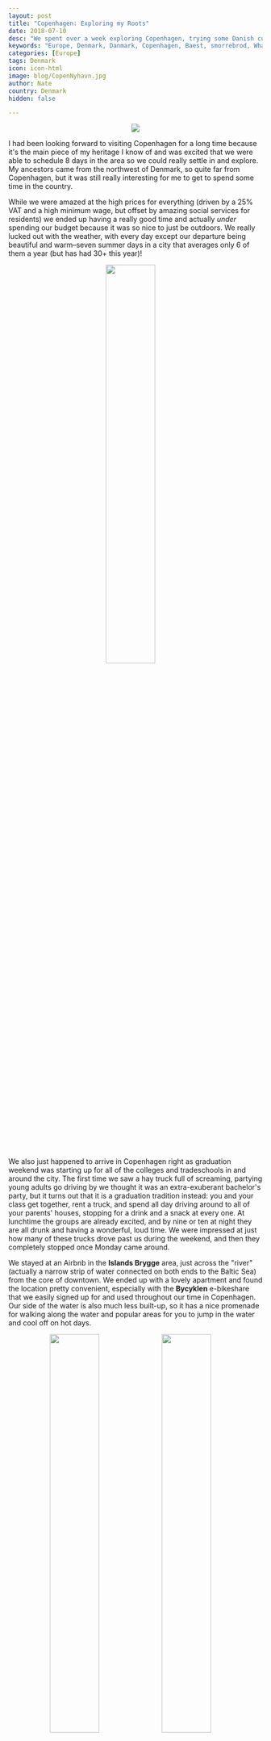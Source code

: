 ```yaml
---
layout: post
title: "Copenhagen: Exploring my Roots"
date: 2018-07-10
desc: "We spent over a week exploring Copenhagen, trying some Danish cuisine, and enjoying the outdoors."
keywords: "Europe, Denmark, Danmark, Copenhagen, Baest, smorrebrod, What to Do, RTW"
categories: [Europe]
tags: Denmark
icon: icon-html
image: blog/CopenNyhavn.jpg
author: Nate
country: Denmark
hidden: false

---
```


<div style="text-align: center;"><a href="/static/assets/img/blog/CopenTowerPANO.jpg" target="_blank"><img src="/static/assets/img/blog/CopenTowerPANO.jpg" style="max-width: calc(95% - 20px);"></a></div><p></p> 

I had been looking forward to visiting Copenhagen for a long time because it's the main piece of my heritage I know of and was excited that we were able to schedule 8 days in the area so we could really settle in and explore. My ancestors came from the northwest of Denmark, so quite far from Copenhagen, but it was still really interesting for me to get to spend some time in the country.

While we were amazed at the high prices for everything (driven by a 25% VAT and a high minimum wage, but offset by amazing social services for residents) we ended up having a really good time and actually _under_ spending our budget because it was so nice to just be outdoors. We really lucked out with the weather, with every day except our departure being beautiful and warm–seven summer days in a city that averages only 6 of them a year (but has had 30+ this year)!

<div style="text-align: center; max-width: calc(100% - 20px);"><a href="/static/assets/img/blog/CopenGradParty.jpg" target="_blank"><img src="/static/assets/img/blog/CopenGradParty.jpg" width="45%"></a></div><p></p>

We also just happened to arrive in Copenhagen right as graduation weekend was starting up for all of the colleges and tradeschools in and around the city. The first time we saw a hay truck full of screaming, partying young adults go driving by we thought it was an extra-exuberant bachelor's party, but it turns out that it is a graduation tradition instead: you and your class get together, rent a truck, and spend all day driving around to all of your parents' houses, stopping for a drink and a snack at every one. At lunchtime the groups are already excited, and by nine or ten at night they are all drunk and having a wonderful, loud time. We were impressed at just how many of these trucks drove past us during the weekend, and then they completely stopped once Monday came around.

We stayed at an Airbnb in the **Islands Brygge** area, just across the "river" (actually a narrow strip of water connected on both ends to the Baltic Sea) from the core of downtown. We ended up with a lovely apartment and found the location pretty convenient, especially with the **Bycyklen** e-bikeshare that we easily signed up for and used throughout our time in Copenhagen. Our side of the water is also much less built-up, so it has a nice promenade for walking along the water and popular areas for you to jump in the water and cool off on hot days.

<div style="text-align: center; max-width: calc(100% - 20px);"><a href="/static/assets/img/blog/CopenBikesAmy.jpg" target="_blank"><img src="/static/assets/img/blog/CopenBikesAmy.jpg" width="45%"></a> <a href="/static/assets/img/blog/CopenHarborBath.jpg" target="_blank"><img src="/static/assets/img/blog/CopenHarborBath.jpg" width="45%"></a><p><i>Left: Bycyklen bikes. Right: Islands Brygge Harbor Bath.</i></p></div><p></p>

## <i class="fa fa-check-square" aria-hidden="true" style="color:#2495C4;"></i> Getting to Copenhagen

Most people arrive to Copenhagen by plane, but since we were already going to be practically in the neighborhood in [Berlin](LINK), we thought that sounded lame. Once again [inspired by Seat61](LINK), we took a really unique train from Hamburg to Copenhagen that about halfway through the trip boards a ferry to cross the Baltic Sea between Germany and Denmark. Once on the ferry, we got off the train (leaving our bags onboard), spent about 40 minutes on deck enjoying the sunshine and fresh air, and then piled back on the train just before arrival to continue on our way. I was amazed at how well timed the whole thing was, with the ship departing while we were still unloading from the train and then the train pulling off the ship again within a minute of docking. Much more fun than a flight, though the journey did take up about half a day (though getting to/from airports takes up a ton of time too, so definitely worth it!).

<div style="text-align: center; max-width: calc(100% - 20px);"><a href="/static/assets/img/blog/CopenTrainFerry.jpg" target="_blank"><img src="/static/assets/img/blog/CopenTrainFerry.jpg" width="35.5%"></a> <a href="/static/assets/img/blog/CopenTrainInFerry.jpg" target="_blank"><img src="/static/assets/img/blog/CopenTrainInFerry.jpg" width="20%"></a> <a href="/static/assets/img/blog/CopenTrainNateDenmark.jpg" target="_blank"><img src="/static/assets/img/blog/CopenTrainNateDenmark.jpg" width="35.5%"></a><p><i>Left: A duplicate of our boat, heading the other way. Center: Our train secured inside the ferry. Right: Onboard as we crossed into Danish territory.</i></p></div><p></p>

## <i class="fa fa-check-square" aria-hidden="true" style="color:#2495C4;"></i> What We Did in Copenhagen

### Food!

Copenhagen is known for its fancy-dining food, having hosted the best restaurant in the world for years, but we found pretty good options that didn't completely blow our budget:

<div style="text-align: center; max-width: calc(100% - 20px);"><a href="/static/assets/img/blog/CopenBaestNate.jpg" target="_blank"><img src="/static/assets/img/blog/CopenBaestNate.jpg" width="25.4%"></a> <a href="/static/assets/img/blog/CopenBaestOven.jpg" target="_blank"><img src="/static/assets/img/blog/CopenBaestOven.jpg" width="25.4%"></a> <a href="/static/assets/img/blog/CopenBaestAmy.jpg" target="_blank"><img src="/static/assets/img/blog/CopenBaestAmy.jpg" width="25.4%"></a><p><i>Some of our scrumptious dinner at Bæst. Their homemade burrata is on the left, and was our favorite dish.</i></p></div><p></p>

**Bæst** - We had seen Baest on the pizza episode of David Chang's Netflix show Ugly Delicious and I got pretty excited about it after they talked through their homemade sourdough crust and fresh-made-daily local cheese. It's not cheap, but at abou 20 USD a pizza it's actually not _that_ much more expensive than random take-out pizza throughout Copenhagen. We **loved** their fresh burrata, served as a huge blob of flavorful cheese that is impossible to stop eating. We also really liked their garlic bread and lardo appetizer, which was soaked in flavorful oil and also addictive. The pizza was less exciting than expected, to be honest, since their sourdough was nowhere near as sour as I like it. We still enjoyed it, especially their ['Nduja](https://en.wikipedia.org/wiki/%27Nduja) selection. We had trouble getting a reservation for a good time, but it also wasn't full either time we went there, so you may be able to just walk in and be seated.

<div style="text-align: center; max-width: calc(100% - 20px);"><a href="/static/assets/img/blog/CopenHokerNate.jpg" target="_blank"><img src="/static/assets/img/blog/CopenHokerNate.jpg" width="30%"></a> <a href="/static/assets/img/blog/CopenGasolineGrill.jpg" target="_blank"><img src="/static/assets/img/blog/CopenGasolineGrill.jpg" width="30%"></a><p><i>Kødbyens Høker and Gasoline Grill.</i></p></div><p></p>

**Kødbyens Høker** - One of the things we were pleasantly surprised by was how many places there were with groups of stalls selling cheap food with lots of variety. Kødbyens Høker was just outside one of the newest areas, in what feels like a factory alleyway, and has amazing `flæskestegssandwich` (roast pork sandwiches) for less than 10 USD a meal.

**Gasoline Grill** - A small burger shack, we really enjoyed their cheeseburger (me) and veggie burger (Amy), enough that we ended up having a second helping at a different location. The burgers actually really reminded me of In-N-Out in California, but bigger and more filling.

<div style="text-align: center; max-width: calc(100% - 20px);"><a href="/static/assets/img/blog/CopenSnegl.jpg" target="_blank"><img src="/static/assets/img/blog/CopenSnegl.jpg" width="25.4%"></a> <a href="/static/assets/img/blog/CopenSmorrebrod.jpg" target="_blank"><img src="/static/assets/img/blog/CopenSmorrebrod.jpg" width="45%"></a><p><i>Kanelsnelge and Smørrebrød.</i></p></div><p></p>

**Andersen's Bakery** - Right near our apartment, we became easily addicted to their `kanelsnelge` (cinnamon buns). They came highly recommended in a blog post we read and since they were only a couple minutes away we ended up snacking on them more than one afternoon. Our walking tour guide also told us how Denmark had to object in the EU government to prevent them from declaring the amount of cinnamon in each roll as dangerous - yum!!

**Lillian's Smørrebrød** - Smørrebrød, the open-faced sandwiches ubiquitous for Danish lunch, are made with a super-dense rye bread and surprisingly filling. We we went to Lillian's because they're the cheapest spot anywhere convenient, though their smørrebrød are definitely on the lighter side. We paid ~15 USD for five of them and were both pretty well filled up, while at many restaurants a single smørrebrød costs that much!

<div style="text-align: center; max-width: calc(100% - 20px);"><a href="/static/assets/img/blog/CopenKlubbenBefore.jpg" target="_blank"><img src="/static/assets/img/blog/CopenKlubbenBefore.jpg" width="45%"></a> <a href="/static/assets/img/blog/CopenKlubbenAfter.jpg" target="_blank"><img src="/static/assets/img/blog/CopenKlubbenAfter.jpg" width="45%"></a><p><i>Restaurant Klubben's stegt flæsk med persillesovs, before and after.</i></p></div><p></p>

**Restaurant Klubben** - In 2014, Denmark voted on their national dish `Stegt flæsk med persillesovs` (crispy pork with parsley sauce and potatoes) was the clear winner, so we had to try it while we were in Copenhagen. For reasons we never discovered, it is traditionally only served as a lunch special on Mondays, and we decided to go for it at Klubben because some locals recommended their version as particularly good. What we did _not_ understand was just how much food was included in the lunch special. It was delicious, but we could only eat about half of it even when completely stuffing ourselves. The waiter said about a third of people who order it finish the whole thing, which seems _insane_. 

**Torvehallerne Market** - The most popular, and fanciest, of the food stall markets, Torvehallerne is recommended by everything you read about Copenhagen and is a great place to stop. We found the deals weren't quite as good as less popular places, but we did really enjoy a couple of Vietnamese banh mi sandwiches we picked up. 

<div style="text-align: center; max-width: calc(100% - 20px);"><a href="/static/assets/img/blog/CopenBanhMi.jpg" target="_blank"><img src="/static/assets/img/blog/CopenBanhMi.jpg" width="45%"></a></div><p></p>

### Tourist Sites

**Bycyklen** - Copenhagen's bikeshare service, which is made up of all e-bikes and has lots of docking stations around downtown and the surrounding neighborhoods. _Everyone_ bikes in Copenhagen, so it was great to be able to buy a package of minutes and be really mobile the whole time we were there. It was my first time on an e-bike and I was pretty surprised just how much of an assist it gave: we barely had to pedal! It would have been nice to have our own bikes for the full time, since we could have taken them to parks more easily (rather than having to find a docking station) but we saved 100+ USD by just using the bikeshare, so it was definitely worth it.

<div style="text-align: center; max-width: calc(100% - 20px);"><a href="/static/assets/img/blog/CopenQueenYachtHarbor.jpg" target="_blank"><img src="/static/assets/img/blog/CopenQueenYachtHarbor.jpg" width="45%"></a> <a href="/static/assets/img/blog/CopenQueen.jpg" target="_blank"><img src="/static/assets/img/blog/CopenQueen.jpg" width="45%"></a><p><i>The Queen's yacht, and the Queen herself going aboard.</i></p></div><p></p>

**Free Walking Tour Copenhagen** - As we have done in a lot of cities, we kicked off our first full day by joining a free walking tour of central Copenhagen. This was one of the longer ones we've done, and covered a lot of ground, which we appreciated. We also really lucked out, stumbling across **the Queen of Denmark** boarding her yacht as we walked by the harbor! Amazing how little security she had, and apparently the rest of the royal family has even less and is often seen biking around Copenhagen with their small children.

<div style="text-align: center; max-width: calc(100% - 20px);"><a href="/static/assets/img/blog/CopenBakken.jpg" target="_blank"><img src="/static/assets/img/blog/CopenBakken.jpg" width="45%"></a> <a href="/static/assets/img/blog/CopenDyrehavenAmy.jpg" target="_blank"><img src="/static/assets/img/blog/CopenDyrehavenAmy.jpg" width="25.4%"></a><p><i>Left: Bakken's water flume. Right: Heading into the Dyrehaven.</i></p></div><p></p>

**Bakken** - Originally built in 1583, it is the world's oldest amusement park, and sits about 30 minutes outside of Copenhagen by train. We ventured out here for two reasons: first, unlike downtown hotspot Tivoli Gardens, it is free to enter and walk around (the rides and games cost plenty); and second, it is adjacent to a huge park that is popular for picnicking, deer spotting, and generally getting some good outdoor time. We only spent about 20 minutes in Bakken itself, walking around the (pretty-small) rides and carnival games before heading into the woods for a long walk.

<div style="text-align: center; max-width: calc(100% - 20px);"><a href="/static/assets/img/blog/CopenDyrehavenSea.jpg" target="_blank"><img src="/static/assets/img/blog/CopenDyrehavenSea.jpg" width="45%"></a> <a href="/static/assets/img/blog/CopenDyrehavenNate.jpg" target="_blank"><img src="/static/assets/img/blog/CopenDyrehavenNate.jpg" width="45%"></a><p><i>Jægersborg Dyrehaven</i></p></div><p></p>

**Jægersborg Dyrehaven** - The huge are of woods adajacent to Bakken, the `dyrehaven` used to be a royal hunting retreat and hosts 2,000+ deer within its boundaries. It was fun for me to see this Danish word out in the wild, as it is also what my family has always called the kids play pen at the summer Camp we go to–what difference does a few thousand more acres make?! We had a nice time wandering around the endless paths, managing to startle a few deer, and enjoying a nice picnic we had put together at the grocery store back in the city. To really explore it you would need a bike, which we didn't have with us, but walking around was pleasant enough. 

<div style="text-align: center; max-width: calc(100% - 20px);"><a href="/static/assets/img/blog/CopenSondermarken.jpg" target="_blank"><img src="/static/assets/img/blog/CopenSondermarken.jpg" width="32%"></a> <a href="/static/assets/img/blog/CopenBotanical.jpg" target="_blank"><img src="/static/assets/img/blog/CopenBotanical.jpg" width="32%"></a> <a href="/static/assets/img/blog/CopenKingsGarden.jpg" target="_blank"><img src="/static/assets/img/blog/CopenKingsGarden.jpg" width="32%"></a><p><i>Søndermarken, Botanisk Have, and Kongens Have.</i></p></div><p></p>

**Frederiksberg Gardens & Søndermarken** - Two large gardens surrounding the zoo in northwest Copenhagen, we enjoyed spending time in both of them on some of the beautiful afternoons we were in town. From Frederiksberg there is a nice viewing area into the elephant enclosure at the (expensive) zoo, which was fun for a few minutes. At every park we went to, including these two, there were countless Danes taking advantage of the good weather by sunbathing during their lunch or afternoon break. They would cycle up, strip down to a swimsuit, tan for half an hour, and then bike back to their office. Seems like a nice way to prepare for the rest of the day!

**Botanisk Have (Botanical Garden) & Kongens Have (The King's Garden)** - Next to each other in the heart of downtown, these gardens are a lot smaller than the other green spaces we visited in Copenhagen, but were still fun to walk around and full of locals enjoying the good weather.

<div style="text-align: center; max-width: calc(100% - 20px);"><a href="/static/assets/img/blog/CopenFrenchPainters.jpg" target="_blank"><img src="/static/assets/img/blog/CopenFrenchPainters.jpg" width="45%"></a> <a href="/static/assets/img/blog/CopenMummies.jpg" target="_blank"><img src="/static/assets/img/blog/CopenMummies.jpg" width="45%"></a><p><i>Glyptotek Museum: french painting and Eqyptian mummies.</i></p></div><p></p>

**Glyptotek Museum** - We visited on Tuesday, when the museum grants free entry, but didn't end up staying very long. Their Eqypt exhibit, complete with a simulated tomb and a couple of mummies was very unique for the places we've been, but the rest was too similar to all the museums we visited in Italy to warrant much exploration for us.

<div style="text-align: center; max-width: calc(100% - 20px);"><a href="/static/assets/img/blog/CopenChristiansborg.jpg" target="_blank"><img src="/static/assets/img/blog/CopenChristiansborg.jpg" width="45%"></a> <a href="/static/assets/img/blog/CopenTowerView.jpg" target="_blank"><img src="/static/assets/img/blog/CopenTowerView.jpg" width="45%"></a><p><i>Christiansborg Palace, and the view from its tower.</i></p></div><p></p>

**Tårnet (Tower)** - While we have a strict policy of not paying money to see a view from up here, the tower at Christiansborg Palace is free for the public and only required we wait about 10 minutes in line before taking the elevator up. The view was definitely nice, and much better than anywhere else in Copenhagen, but probably still not worth it if the line is any longer than that.

**The Little Mermaid & Kastellet** - At the northern tip of Copenhagen's waterfront is the famous sculpture of The Little Mermaid sitting atop a rock in the water a few feet offshore. We biked there and knew we were getting close when we saw the long line of tourbuses pulled to the side of the road. The sculpture is really just that, and not worth a trip. We did, however, enjoy walking around Kastellet, the old fort adjacent to the area that has been converted into a mostly-public area with walking and running trails. We strolled atop the ramparts looking out over the harbor before heading back downtown.

<div style="text-align: center; max-width: calc(100% - 20px);"><a href="/static/assets/img/blog/CopenLittleMermaid.jpg" target="_blank"><img src="/static/assets/img/blog/CopenLittleMermaid.jpg" width="25.4%"></a> <a href="/static/assets/img/blog/CopenSunsetCanal.jpg" target="_blank"><img src="/static/assets/img/blog/CopenSunsetCanal.jpg" width="45%"></a><p><i>The Little Mermaid, and (10:00pm) sunset near Bæst.</i></p></div><p></p>

**Christiania** - On Christianshavn, the northeast island just across the narrow "river" from downtown Copenhagen sits Christiania, a commune that took over abandoned military land decades ago and occupies it to this day. It has become a popular tourist attraction, supposedly because of their free-living lifestyle you can learn about, but it seems like most tourists were going there to buy some marijauna. We took a quick walk through the area, weren't excited about staying any longer, and continued on our way.

## <i class="fa fa-check-square" aria-hidden="true" style="color:#2495C4;"></i> How We Did with Our Budget in Copenhagen

For our time in Copenhagen, the most expensive city we're to paying visit in Europe (Basel, Switzerland is comparable, but luckily we got to stay with Amy's parents!), we had budgeted 85 USD a night for accommodations. We ended up spending 94 USD per night for our Airbnb in Islands Brygge, and feel we got really lucky getting such a good deal compared to the other available options. 

We had also budgeted 15 USD per day per person for food and 20 USD per day per person for entertainment. Out of that planned 70 USD total, we ended up spending only 63 USD per day on average since stuck almost entirely to free sightseeing activities (47 USD on Bycycklen bikeshare, 16 USD on the walking tour, and 31 USD to get to/from Bakken were all we spent on entertainment) and didn't have many restaurant meals (though we did average 75 USD on two trips to Baest, which we don't regret!). Overall we ended up just barely underspending our total Copenhagen budget, which we were surprised at being able to accomplish.

<div style="text-align: center; max-width: calc(100% - 20px);"><a href="/static/assets/img/blog/CopenRoyalGuard.jpg" target="_blank"><img src="/static/assets/img/blog/CopenRoyalGuard.jpg" width="45%"></a><p><i>The Royal Guard, marching from Palace to barracks. Just like everything else in Copenhagen, they stopped properly for all red lights while marching down the traffic lane.</i></p></div><p></p>
